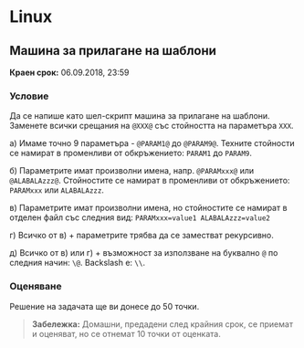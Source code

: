 # Linux

## Машина за прилагане на шаблони

**Краен срок:** 06.09.2018, 23:59

### Условие

Да се напише като шел-скрипт машина за прилагане на шаблони.
Заменете всички срещания на `@XXX@` със стойността на параметъра `XXX`.

а) Имаме точно 9 параметъра - `@PARAM1@` до `@PARAM9@`. Техните стойности се намират в променливи от обкръжението: `PARAM1` до `PARAM9`.

б) Параметрите имат произволни имена, напр. `@PARAMxxx@` или `@ALABALAzzz@`. Стойностите се намират в променливи от обкръжението: `PARAMxxx` или `ALABALAzzz`.

в) Параметрите имат произволни имена, но стойностите се намират в отделен файл със следния вид:
`PARAMxxx=value1
ALABALAzzz=value2`

г) Всичко от в) + параметрите трябва да се заместват рекурсивно.

д) Всичко от в) или г) + възможност за използване на буквално `@` по следния начин: `\@`. Backslash е: `\\`.

### Оценяване

Решение на задачата ще ви донесе до 50 точки.

> **Забележка:** Домашни, предадени след крайния срок, се приемат и оценяват, но се отнемат 10 точки от оценката.
